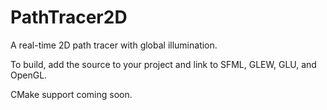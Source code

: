 PathTracer2D
============

A real-time 2D path tracer with global illumination.

To build, add the source to your project and link to SFML, GLEW, GLU, and OpenGL.

CMake support coming soon.
